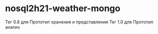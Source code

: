 # nosql2h21-weather-mongo
Тег 0.8 для Прототип хранения и представления
Тег 1.0 для Прототип анализ
